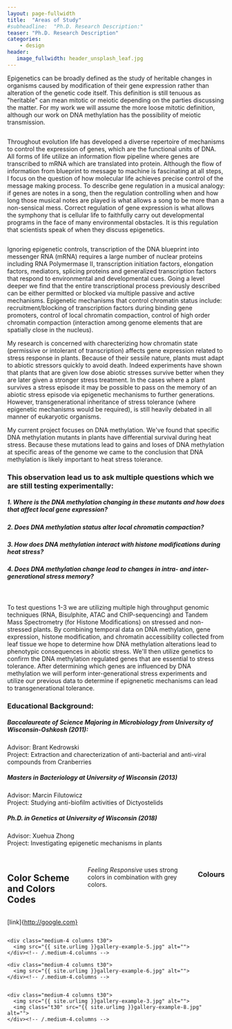 ```yaml
---
layout: page-fullwidth
title:  "Areas of Study"
#subheadline:  "Ph.D. Research Description:"
teaser: "Ph.D. Research Description"
categories:
    - design
header:
   image_fullwidth: header_unsplash_leaf.jpg
---
```

<p>Epigenetics can be broadly defined as the study of heritable changes in organisms caused by modification of their gene expression rather than alteration of the genetic code itself. This definition is still tenuous as "heritable" can mean mitotic or meiotic depending on the parties discussing the matter. For my work we will assume the more loose mitotic definition, although our work on DNA methylation has the possibility of meiotic transmission.</p>  
<div class="row">
    <div class="medium-12 columns t30">
    <img src="{{ site.urlimg }}gallery-example-4.jpg" alt="">
    </div><!-- /.medium-4.columns -->
    </div>
<p>Throughout evolution life has developed a diverse repertoire of mechanisms to control the expression of genes, which are the functional units of DNA. All forms of life utilize an information flow pipeline where genes are transcribed to mRNA which are translated into protein. Although the flow of information from blueprint to message to machine is fascinating at all steps, I focus on the question of how molecular life achieves precise control of the message making process. To describe gene regulation in a musical analogy: if genes are notes in a song, then the regulation controlling when and how long those musical notes are played is what allows a song to be more than a non-sensical mess. Correct regulation of gene expression is what allows the symphony that is cellular life to faithfully carry out developmental programs in the face of many environmental obstacles. It is this regulation that scientists speak of when they discuss epigenetics.</p>
<div class="row">
    <div class="medium-6 columns t30">
    <img src="{{ site.urlimg }}gallery-example-6.jpg" alt="">
    </div><!-- /.medium-4.columns -->   
<p>Ignoring epigenetic controls, transcription of the DNA blueprint into messenger RNA (mRNA) requires a large number of nuclear proteins including RNA Polymermase II, transcription initiation factors, elongation factors, mediators, splicing proteins and generalized transcription factors that respond to environmental and developmental cues. Going a level deeper we find that the entire transcriptional process previously described can be either permitted or blocked via multiple passive and active mechanisms. Epigenetic mechanisms that control chromatin status include: recruitment/blocking of transcription factors during binding gene promoters, control of local chromatin compaction, control of high order chromatin compaction (interaction among genome elements that are spatially close in the nucleus).</p>
<p>My research is concerned with charecterizing how chromatin state (permissive or intolerant of transcription) affects gene expression related to stress response in plants. Because of their sessile nature, plants must adapt to abiotic stressors quickly to avoid death. Indeed experiments have shown that plants that are given low dose abiotic stresses survive better when they are later given a stronger stress treatment. In the cases where a plant survives a stress episode it may be possible to pass on the memory of an abiotic stress episode via epigenetic mechanisms to further generations. However, transgenerational inheritance of stress tolerance (where epigenetic mechanisms would be required), is still heavily debated in all manner of eukaryotic organisms.</p>
<p> My current project focuses on DNA methylation. We've found that specific DNA methylation mutants in plants have differential survival during heat stress. Because these mutations lead to gains and loses of DNA methylation at specific areas of the genome we came to the conclusion that DNA methylation is likely important to heat stress tolerance.</p>
<h3>This observation lead us to ask multiple questions which we are still testing experimentally:</h3>   
<h5>1. Where is the DNA methylation changing in these mutants and how does that affect local gene expression?</h5>  
<h5>2. Does DNA methylation status alter local chromatin compaction?</h5>
<h5>3. How does DNA methylation interact with histone modifications during heat stress?</h5>
<h5> 4. Does DNA methylation change lead to changes in intra- and inter-generational stress memory?</h5>   
<br />  
<p>To test questions 1-3 we are utilizing multiple high throughput genomic techniques (RNA, Bisulphite, ATAC and ChIP-sequencing) and Tandem Mass Spectrometry (for Histone Modifications) on stressed and non-stressed plants. By combining temporal data on DNA methylation, gene expression, histone modification, and chromatin accessibility collected from leaf tissue we hope to determine how DNA methylation alterations lead to phenotypic consequences in abiotic stress. We'll then utilize genetics to confirm the DNA methylation regulated genes that are essential to stress tolerance. After determining which genes are influenced by DNA methylation we will perform inter-generational stress experiments and utilize our previous data to determine if epignenetic mechanisms can lead to transgenerational tolerance.</p>   
<h3>Educational Background:</h3>

<h5>Baccalaureate of Science Majoring in Microbiology from University of Wisconsin-Oshkosh (2011):</h5>
<p>Advisor: Brant Kedrowski<br />
Project: Extraction and charecterization of anti-bacterial and anti-viral compounds from Cranberries</p>

<h5>Masters in Bacteriology at University of Wisconsin (2013)</h5>
<p>Advisor: Marcin Filutowicz<br />
Project: Studying anti-biofilm activities of Dictyostelids</p>

<h5>Ph.D. in Genetics at University of Wisconsin (2018)</h5>
<p>Advisor: Xuehua Zhong<br />
Project: Investigating epigenetic mechanisms in plants</p>
<br />  

<div class="row t90">
    <div class="small-12 columns">
        <h2>Color Scheme and Colors Codes</h2>
        <p class="teaser"><em>Feeling Responsive</em> uses strong colors in combination with grey colors.</p>
        <h3>Colours</h3>
    </div><!-- /.small-12.columns -->
</div>



[link]{http://google.com}
<!--more-->

<div class="row">
    <div class="medium-4 columns t30">
    <img src="{{ site.urlimg }}gallery-example-4.jpg" alt="">
    </div><!-- /.medium-4.columns -->

    <div class="medium-4 columns t30">
      <img src="{{ site.urlimg }}gallery-example-5.jpg" alt="">
    </div><!-- /.medium-4.columns -->

    <div class="medium-4 columns t30">
      <img src="{{ site.urlimg }}gallery-example-6.jpg" alt="">
    </div><!-- /.medium-4.columns -->

</div><!-- /.row -->


<div class="row">
    <div class="medium-8 columns t30">
    <img src="{{ site.urlimg }}gallery-example-7.jpg" alt="">
    </div><!-- /.medium-8.columns -->

    <div class="medium-4 columns t30">
      <img src="{{ site.urlimg }}gallery-example-3.jpg" alt="">
      <img class="t30" src="{{ site.urlimg }}gallery-example-8.jpg" alt="">
    </div><!-- /.medium-4.columns -->

</div><!-- /.row -->
